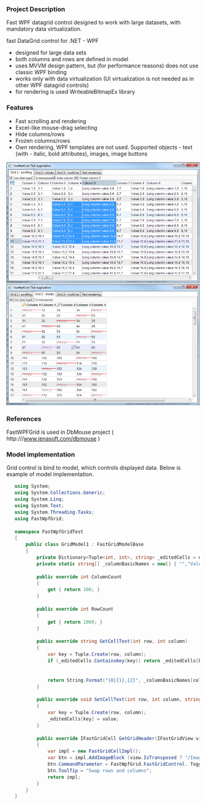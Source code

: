 ### Project Description
Fast WPF datagrid control designed to work with large datasets, with mandatory data virtualization.

fast DataGrid control for .NET - WPF
- designed for large data sets
- both columns and rows are defined in model
- uses MVVM design pattern, but (for performance reasons) does not use classic WPF binding
- works only with data virtualization (UI virtualization is not needed as in other WPF datagrid controls)
- for rendering is used WriteableBitmapEx library

### Features

- Fast scrolling and rendering
- Excel-like mouse-drag selecting
- Hide columns/rows
- Frozen columns/rows
- Own rendering, WPF templates are not used. Supported objects - text (with - italic, bold attributes), images, image buttons

![grid1](https://raw.githubusercontent.com/FormatD/FastWpfGrid/master/FastWpfGridTest/Images/grid1.png)
![grid2](https://raw.githubusercontent.com/FormatD/FastWpfGrid/master/FastWpfGridTest/Images/grid2.png)

### References

FastWPFGrid is used in DbMouse project ( http:///www.jenasoft.com/dbmouse )

### Model implementation

Grid control is bind to model, which controls displayed data. Below is example of model implementation.
 ```c#
    using System;
    using System.Collections.Generic;
    using System.Linq;
    using System.Text;
    using System.Threading.Tasks;
    using FastWpfGrid;
    
    namespace FastWpfGridTest
    {
        public class GridModel1 : FastGridModelBase
        {
            private Dictionary<Tuple<int, int>, string> _editedCells = newDictionary<Tuple<int, int>, string>();
            private static string[] _columnBasicNames = new[] { "","Value:", "Long column value:" };
    
            public override int ColumnCount
            {
                get { return 100; }
            }
    
            public override int RowCount
            {
                get { return 1000; }
            }
    
            public override string GetCellText(int row, int column)
            {
                var key = Tuple.Create(row, column);
                if (_editedCells.ContainsKey(key)) return _editedCells[key];
    
    
                return String.Format("{0}{1},{2}", _columnBasicNames[column % _columnBasicNames.Length], row + 1, column + 1);
            }
    
            public override void SetCellText(int row, int column, string value)
            {
                var key = Tuple.Create(row, column);
                _editedCells[key] = value;
            }
    
            public override IFastGridCell GetGridHeader(IFastGridView view)
            {
                var impl = new FastGridCellImpl();
                var btn = impl.AddImageBlock (view.IsTransposed ? "/Images/flip_horizontal_small.png" : "/Images/flip_vertical_small.png");
                btn.CommandParameter = FastWpfGrid.FastGridControl. ToggleTransposedCommand;
                btn.ToolTip = "Swap rows and columns";
                return impl;
            }
        }
    }
 ```
